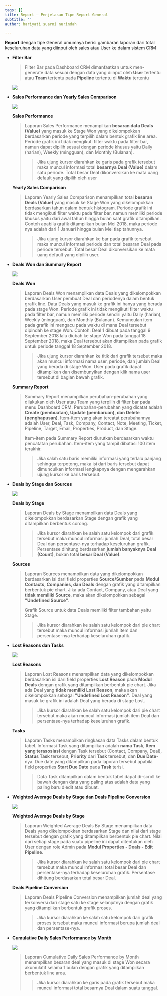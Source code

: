 ```yaml
---
tags: []
title: Report – Penjelasan Tipe Report General
subtitle: ''
author: hariyati suarni nurindah

---
```

**Report** dengan tipe General umumnya berisi gambaran laporan dari total keseluruhan data yang diinput oleh sales atau User ke dalam sistem CRM

* **Filter Bar**

  > Filter Bar pada Dashboard CRM dimanfaatkan untuk men-generate data sesuai dengan data yang diinput oleh **User** tertentu atau **Team** tertentu pada **Pipeline** tertentu di **Waktu** tertentu

  ![](/uploads/screencapture-qontak-dashboards-2021-10-01-10_13_23.png)
* **Sales Performance dan Yearly Sales Comparison**

  ![](/uploads/report2.PNG)

  **Sales Performance**

  > Laporan Sales Performance menampilkan **besaran data Deals (Value)** yang masuk ke Stage Won yang dikelompokkan berdasarkan periode yang terpilih dalam bentuk grafik line area. Periode grafik ini tidak mengikuti filter waktu pada filter bar, namun dapat dipilih sesuai dengan periode khusus yaitu Daily (harian), Weekly (mingguan), dan Monthly (Bulanan).
  >
  > > Jika ujung kursor diarahkan ke garis pada grafik tersebut maka muncul informasi total **besarnya Deal (Value)** dalam satu periode. Total besar Deal dikonversikan ke mata uang default yang dipilih oleh user

  **Yearly Sales Comparison**

  > Laporan Yearly Sales Comparison menampilkan total **besaran Deals (Value)** yang masuk ke Stage Won yang dikelompokkan berdasarkan tahun dalam bentuk histogram. Periode grafik ini tidak mengikuti filter waktu pada filter bar, namun memiliki periode khusus yaitu dari awal tahun hingga bulan saat grafik ditampilkan. Contoh apabila grafik ditampilkan bulan Mei 2018, maka periode nya adalah dari 1 Januari hingga bulan Mei tiap tahunnya.
  >
  > > Jika ujung kursor diarahkan ke bar pada grafik tersebut maka muncul informasi periode dan total besaran Deal pada periode tersebut. Total besar Deal dikonversikan ke mata uang default yang dipilih user.
* **Deals Won dan Summary Report**

  ![](/uploads/report3.PNG)

  **Deals Won**

  > Laporan Deals Won menampilkan data Deals yang dikelompokkan berdasarkan User pembuat Deal dan periodenya dalam bentuk grafik line. Data Deals yang masuk ke grafik ini hanya yang berada pada stage Won. Periode grafik ini tidak mengikuti filter waktu pada filter bar, namun memiliki periode sendiri yaitu Daily (harian), Weekly (mingguan), dan Monthly (Bulanan). Kemunculan item pada grafik ini mengacu pada waktu di mana Deal tersebut dipindah ke stage Won. Contoh: Deal 1 dibuat pada tanggal 9 September 2018 lalu diubah ke stage Won pada tanggal 18 September 2018, maka Deal tersebut akan ditampilkan pada grafik untuk periode tanggal 18 September 2018.
  >
  > > Jika ujung kursor diarahkan ke titik dari grafik tersebut maka akan muncul informasi nama user, periode, dan jumlah Deal yang berada di stage Won. User pada grafik dapat ditampilkan dan disembunyikan dengan klik nama user tersebut di bagian bawah grafik.

  **Summary Report**

  > Summary Report menampilkan perubahan-perubahan yang dilakukan oleh User atau Team yang terpilih di filter bar pada menu Dashboard CRM. Perubahan-perubahan yang dicatat adalah **Create (pembuatan), Update (pembaruan), dan Delete (penghapusan)**. Item-item yang akan tercatat perubahannya adalah User, Deal, Task, Company, Contact, Note, Meeting, Ticket, Pipeline, Target, Email, Properties, Product, dan Stage.
  >
  > Item-item pada Summary Report diurutkan berdasarkan waktu pencatatan perubahan. Item-item yang tampil dibatasi 100 item terakhir.
  >
  > > Jika salah satu baris memiliki informasi yang terlalu panjang sehingga terpotong, maka isi dari baris tersebut dapat dimunculkan informasi lengkapnya dengan mengarahkan ujung kursor ke baris tersebut.
* **Deals by Stage dan Sources**

  ![](/uploads/report4.PNG)

  **Deals by Stage**

  > Laporan Deals by Stage menampilkan data Deals yang dikelompokkan berdasarkan Stage dengan grafik yang ditampilkan berbentuk corong.
  >
  > > Jika kursor diarahkan ke salah satu kelompok dari grafik tersebut maka muncul informasi jumlah Deal, total besar Deal dan persentase-nya terhadap keseluruhan grafik. Persentase dihitung berdasarkan **jumlah banyaknya Deal (Count)**, bukan total **besar Deal (Value)**.

  **Sources**

  > Laporan Sources menampilkan data yang dikelompokkan berdasarkan isi dari field properties **Source/Sumber** pada **Modul Contacts, Companies, dan Deals** dengan grafik yang ditampilkan berbentuk pie chart. Jika ada Contact, Company, atau Deal yang **tidak memiliki Source**, maka akan dikelompokkan sebagai **"Undefined Source"**.
  >
  > Grafik Source untuk data Deals memiliki filter tambahan yaitu Stage.
  >
  > > Jika kursor diarahkan ke salah satu kelompok dari pie chart tersebut maka muncul informasi jumlah item dan persentase-nya terhadap keseluruhan grafik.
* **Lost Reasons dan Tasks**

  ![](/uploads/report5.PNG)

  **Lost Reasons**

  > Laporan Lost Reasons menampilkan data yang dikelompokkan berdasarkan isi dari field properties **Lost Reason** pada **Modul Deals** dengan grafik yang ditampilkan berbentuk pie chart. Jika ada Deal yang **tidak memiliki Lost Reason**, maka akan dikelompokkan sebagai **"Undefined Lost Reason"**. Deal yang masuk ke grafik ini adalah Deal yang berada di stage Lost.
  >
  > > Jika kursor diarahkan ke salah satu kelompok dari pie chart tersebut maka akan muncul informasi jumlah item Deal dan persentase-nya terhadap keseluruhan grafik.

  **Tasks**

  > Laporan Tasks menampilkan ringkasan data Tasks dalam bentuk tabel. Informasi Task yang ditampilkan adalah **nama Task**, **Item yang terasosiasi** dengan Task tersebut (Contact, Company, Deal), **Status Task** tersebut, **Priority** dari **Task** tersebut, dan **Due Date**-nya. Due date yang ditampilkan pada laporan tersebut apabila field properties **Start Due Date** pada **Task** terisi.
  >
  > > Data Task ditampilkan dalam bentuk tabel dapat di-scroll ke bawah dengan data yang paling atas adalah data yang paling baru diedit atau dibuat.
* **Weighted Average Deals by Stage dan Deals Pipeline Conversion**

  ![](/uploads/report6.PNG)

  **Weighted Average Deals by Stage**

  > Laporan Weighted Average Deals By Stage menampilkan data Deals yang dikelompokkan berdasarkan Stage dan nilai dari stage tersebut dengan grafik yang ditampilkan berbentuk pie chart. Nilai dari setiap stage pada suatu pipeline ini dapat ditentukan oleh User dengan role Admin pada **Modul Properties - Deals - Edit Pipeline**.
  >
  > > Jika kursor diarahkan ke salah satu kelompok dari pie chart tersebut maka muncul informasi total besar Deal dan persentase-nya terhadap keseluruhan grafik. Persentase dihitung berdasarkan total besar Deal.

  **Deals Pipeline Conversion**

  > Laporan Deals Pipeline Conversion menampilkan jumlah deal yang terkonversi dari stage satu ke stage selanjutnya dengan grafik yang ditampilkan berbentuk grafik proses.
  >
  > > Jika kursor diarahkan ke salah satu kelompok dari grafik proses tersebut maka muncul informasi berupa jumlah deal dan persentase-nya.
* **Cumulative Daily Sales Performance by Month**

  ![](/uploads/report7.PNG)

  > Laporan Cumulative Daily Sales Performance by Month menampilkan besaran deal yang masuk di stage Won secara akumulatif selama 1 bulan dengan grafik yang ditampilkan berbentuk line area.
  >
  > > Jika kursor diarahkan ke garis pada grafik tersebut maka muncul informasi total besarnya Deal dalam suatu tanggal.